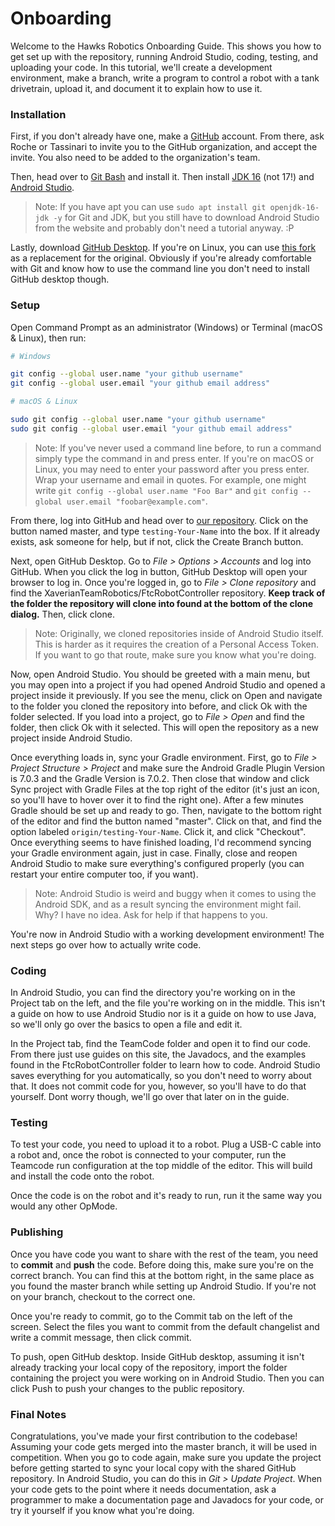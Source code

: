 # Onboarding
Welcome to the Hawks Robotics Onboarding Guide. This shows you how to get set up with the repository, running Android Studio, coding, testing, and uploading your code. In this tutorial, we'll create a development environment, make a branch, write a program to control a robot with a tank drivetrain, upload it, and document it to explain how to use it.

### Installation
First, if you don't already have one, make a [GitHub](https://github.com) account. From there, ask Roche or Tassinari to invite you to the GitHub organization, and accept the invite. You also need to be added to the organization's team.

Then, head over to [Git Bash](https://git-scm.com/downloads) and install it. Then install [JDK 16](https://www.oracle.com/java/technologies/downloads/) (not 17!) and [Android Studio](https://developer.android.com/studio).

> Note:
> If you have apt you can use `sudo apt install git openjdk-16-jdk -y` for Git and JDK, but you still have to download Android Studio from the website and probably don't need a tutorial anyway. :P

Lastly, download [GitHub Desktop](https://desktop.github.com). If you're on Linux, you can use [this fork](https://github.com/shiftkey/desktop/releases) as a replacement for the original. Obviously if you're already comfortable with Git and know how to use the command line you don't need to install GitHub desktop though.

### Setup
Open Command Prompt as an administrator (Windows) or Terminal (macOS & Linux), then run:
```bash
# Windows

git config --global user.name "your github username"
git config --global user.email "your github email address"

# macOS & Linux

sudo git config --global user.name "your github username"
sudo git config --global user.email "your github email address"
``` 
> Note:
> If you've never used a command line before, to run a command simply type the command in and press enter. If you're on macOS or Linux, you may need to enter your password after you press enter. Wrap your username and email in quotes. For example, one might write `git config --global user.name "Foo Bar"` and `git config --global user.email "foobar@example.com"`.

From there, log into GitHub and head over to [our repository](https://github.com/xaverianteamrobotics/ftcrobotcontroller). Click on the button named master, and type `testing-Your-Name` into the box. If it already exists, ask someone for help, but if not, click the Create Branch button.

Next, open GitHub Desktop. Go to *File > Options > Accounts* and log into GitHub. When you click the log in button, GitHub Desktop will open your browser to log in. Once you're logged in, go to *File > Clone repository* and find the XaverianTeamRobotics/FtcRobotController repository. **Keep track of the folder the repository will clone into found at the bottom of the clone dialog.** Then, click clone.

> Note:
> Originally, we cloned repositories inside of Android Studio itself. This is harder as it requires the creation of a Personal Access Token. If you want to go that route, make sure you know what you're doing.

Now, open Android Studio. You should be greeted with a main menu, but you may open into a project if you had opened Android Studio and opened a project inside it previously. If you see the menu, click on Open and navigate to the folder you cloned the repository into before, and click Ok with the folder selected. If you load into a project, go to *File > Open* and find the folder, then click Ok with it selected. This will open the repository as a new project inside Android Studio.

Once everything loads in, sync your Gradle environment. First, go to *File > Project Structure > Project* and make sure the Android Gradle Plugin Version is 7.0.3 and the Gradle Version is 7.0.2. Then close that window and click Sync project with Gradle Files at the top right of the editor (it's just an icon, so you'll have to hover over it to find the right one). After a few minutes Gradle should be set up and ready to go. Then, navigate to the bottom right of the editor and find the button named "master". Click on that, and find the option labeled `origin/testing-Your-Name`. Click it, and click "Checkout". Once everything seems to have finished loading, I'd recommend syncing your Gradle environment again, just in case. Finally, close and reopen Android Studio to make sure everything's configured properly (you can restart your entire computer too, if you want).

> Note:
> Android Studio is weird and buggy when it comes to using the Android SDK, and as a result syncing the environment might fail. Why? I have no idea. Ask for help if that happens to you.

You're now in Android Studio with a working development environment! The next steps go over how to actually write code.

### Coding
In Android Studio, you can find the directory you're working on in the Project tab on the left, and the file you're working on in the middle. This isn't a guide on how to use Android Studio nor is it a guide on how to use Java, so we'll only go over the basics to open a file and edit it. 

In the Project tab, find the TeamCode folder and open it to find our code. From there just use guides on this site, the Javadocs, and the examples found in the FtcRobotController folder to learn how to code. Android Studio saves everything for you automatically, so you don't need to worry about that. It does not commit code for you, however, so you'll have to do that yourself. Dont worry though, we'll go over that later on in the guide.

### Testing
To test your code, you need to upload it to a robot. Plug a USB-C cable into a robot and, once the robot is connected to your computer, run the Teamcode run configuration at the top middle of the editor. This will build and install the code onto the robot. 

Once the code is on the robot and it's ready to run, run it the same way you would any other OpMode.

### Publishing
Once you have code you want to share with the rest of the team, you need to **commit** and **push** the code. Before doing this, make sure you're on the correct branch. You can find this at the bottom right, in the same place as you found the master branch while setting up Android Studio. If you're not on your branch, checkout to the correct one.

Once you're ready to commit, go to the Commit tab on the left of the screen. Select the files you want to commit from the default changelist and write a commit message, then click commit.

To push, open GitHub desktop. Inside GitHub desktop, assuming it isn't already tracking your local copy of the repository, import the folder containing the project you were working on in Android Studio. Then you can click Push to push your changes to the public repository.

### Final Notes
Congratulations, you've made your first contribution to the codebase! Assuming your code gets merged into the master branch, it will be used in competition. When you go to code again, make sure you update the project before getting started to sync your local copy with the shared GitHub repository. In Android Studio, you can do this in *Git > Update Project*. When your code gets to the point where it needs documentation, ask a programmer to make a documentation page and Javadocs for your code, or try it yourself if you know what you're doing.
